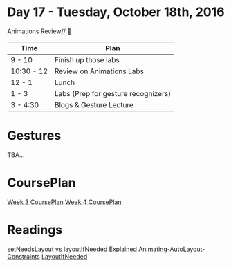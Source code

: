 # Day 17 - Tuesday, October 18th, 2016

Animations Review// :blue_heart:


Time        |   Plan   |
----------------|-------
9 - 10       | Finish up those labs
10:30 - 12   | Review on Animations Labs
12 - 1    | Lunch
1 - 3     | Labs (Prep for gesture recognizers)
3 - 4:30 | Blogs & Gesture Lecture



# Gestures

TBA...


# CoursePlan

[Week 3 CoursePlan](https://github.com/learn-co-curriculum/ios-0916/blob/master/CoursePlan/week-4.md)
[Week 4 CoursePlan](https://github.com/learn-co-curriculum/ios-0916/blob/master/CoursePlan/week-5.md)

# Readings
[setNeedsLayout vs layoutIfNeeded Explained](http://www.iosinsight.com/setneedslayout-vs-layoutifneeded-explained/)
[Animating-AutoLayout-Constraints](http://useyourloaf.com/blog/animating-autolayout-constraints/)
[LayoutIfNeeded](https://developer.apple.com/reference/uikit/uiview/1622507-layoutifneeded#discussion)
